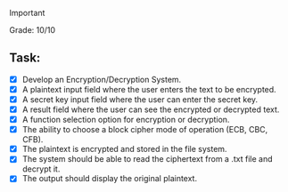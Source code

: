 > [!IMPORTANT]
> Grade: 10/10
## Task:
- [x] Develop an Encryption/Decryption System.
- [x] A plaintext input field where the user enters the text to be encrypted.
- [x] A secret key input field where the user can enter the secret key.
- [x] A result field where the user can see the encrypted or decrypted text.
- [x] A function selection option for encryption or decryption.
- [x] The ability to choose a block cipher mode of operation (ECB, CBC, CFB).
- [x] The plaintext is encrypted and stored in the file system.
- [x] The system should be able to read the ciphertext from a .txt file and decrypt it.
- [x] The output should display the original plaintext.
